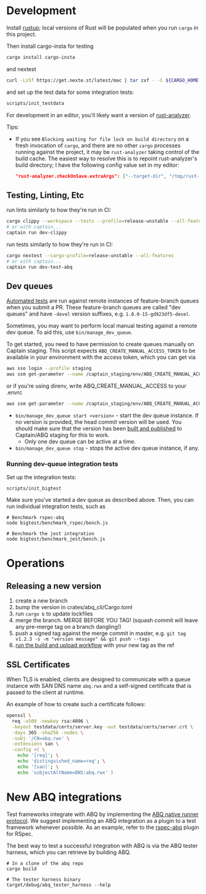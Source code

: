 # Development

Install [rustup](https://rustup.rs); local versions of Rust will be populated
when you run `cargo` in this project.

Then install cargo-insta for testing

```bash
cargo install cargo-insta
```

and nextest

```bash
curl -LsSf https://get.nexte.st/latest/mac | tar zxf - -C ${CARGO_HOME:-~/.cargo}/bin
```

and set up the test data for some integration tests:

```bash
scripts/init_testdata
```

For development in an editor, you'll likely want a version of
[rust-analyzer](https://rust-analyzer.github.io/manual.html#installation).

Tips:

- If you see `Blocking waiting for file lock on build directory` on a fresh
  invocation of `cargo`, and there are no other `cargo` processes running
  against the project, it may be `rust-analyzer` taking control of the build
  cache. The easiest way to resolve this is to repoint rust-analyzer's build
  directory; I have the following config value set in my editor:

  ```json
  "rust-analyzer.checkOnSave.extraArgs": ["--target-dir", "/tmp/rust-analyzer-check"],
  ```

## Testing, Linting, Etc

run lints similarly to how they're run in CI:

```bash
cargo clippy --workspace --tests --profile=release-unstable --all-features -- --deny warnings
# or with captain...
captain run dev-clippy
```

run tests similarly to how they're run in CI:

```bash
cargo nextest --cargo-profile=release-unstable --all-features
# or with captain...
captain run dev-test-abq
```


## Dev queues

[Automated tests](.github/workflows/bigtest.yml) are run against remote instances of
feature-branch queues when you submit a PR. These feature-branch queues are
called "dev queues" and have `-devel` version suffixes, e.g. `1.0.0-15-gd923df5-devel`.

Sometimes, you may want to perform local manual testing against a remote dev
queue. To aid this, use `bin/manage_dev_queue`.

To get started, you need to have permission to create queues manually on Captain
staging. This script expects `ABQ_CREATE_MANUAL_ACCESS_TOKEN` to be available in
your environment with the access token, which you can get via

```bash
aws sso login --profile staging
aws ssm get-parameter --name /captain_staging/env/ABQ_CREATE_MANUAL_ACCESS_TOKEN --with-decryption --profile staging
```

or if you're using direnv, write ABQ_CREATE_MANUAL_ACCESS to your .envrc

```bash
aws ssm get-parameter --name /captain_staging/env/ABQ_CREATE_MANUAL_ACCESS_TOKEN --with-decryption --profile staging --output json | jq .Parameter.Value | xargs -n 1 -I {} echo "export ABQ_CREATE_MANUAL_ACCESS_TOKEN={}" > .envrc
```

- `bin/manage_dev_queue start <version>` - start the dev queue instance. If no
  version is provided, the head commit version will be used. You should make
  sure that the version has been [built and published](.github/workflows/test_and_package_development.yml)
  to Captain/ABQ staging for this to work.
  - Only one dev queue can be active at a time.
- `bin/manage_dev_queue stop` - stops the active dev queue instance, if any.

### Running dev-queue integration tests

Set up the integration tests:

```
scripts/init_bigtest
```

Make sure you've started a dev queue as described above.
Then, you can run individual integration tests, such as

```
# Benchmark rspec-abq
node bigtest/benchmark_rspec/bench.js

# Benchmark the jest integration
node bigtest/benchmark_jest/bench.js
```

# Operations

## Releasing a new version

1. create a new branch
2. bump the version in crates/abq_cli/Cargo.toml
3. run `cargo b` to update lockfiles
4. merge the branch. MERGE BEFORE YOU TAG! (squash commit will leave any pre-merge tag on a branch dangling!)
5. push a signed tag against the merge commit in master, e.g. `git tag v1.2.3 -s -m "version message" && git push --tags`
6. [run the build and upload workflow](https://github.com/rwx-research/abq/actions/workflows/build_and_upload.yml) with your new tag as the ref

## SSL Certificates

When TLS is enabled, clients are designed to communicate with a queue instance
with SAN DNS name `abq.rwx` and a self-signed certificate that is passed to the
client at runtime.

An example of how to create such a certificate follows:

```bash
openssl \
  req -x509 -newkey rsa:4096 \
  -keyout testdata/certs/server.key -out testdata/certs/server.crt \
  -days 365 -sha256 -nodes \
  -subj '/CN=abq.rwx' \
  -extensions san \
  -config <( \
    echo '[req]'; \
    echo 'distinguished_name=req'; \
    echo '[san]'; \
    echo 'subjectAltName=DNS:abq.rwx' )
```

# New ABQ integrations

Test frameworks integrate with ABQ by implementing the [ABQ native runner
protocol][native_runner_protocol]. We suggest implementing an ABQ integration as
a plugin to a test framework whenever possible. As an example, refer to the
[rspec-abq](https://github.com/rwx-research/rspec-abq) plugin for RSpec.

The best way to test a successful integration with ABQ is via the ABQ tester
harness, which you can retrieve by building ABQ.

```
# In a clone of the abq repo
cargo build

# The tester harness binary
target/debug/abq_tester_harness --help
```

[native_runner_protocol]: https://rwx.notion.site/ABQ-Native-Runner-Protocol-0-2-70b3ec70b2f64b84aa3253a558eba16f
